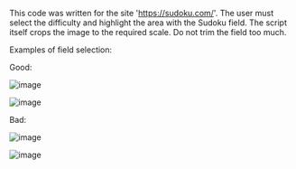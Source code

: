 This code was written for the site 'https://sudoku.com/'. The user must select the difficulty and highlight the area with the Sudoku field. The script itself crops the image to the required scale. Do not trim the field too much.

Examples of field selection:

Good:


![image](https://github.com/user-attachments/assets/1003d9b9-84f6-4eea-85b1-0c8abb54b4bf)


![image](https://github.com/user-attachments/assets/2ee749cf-ae6e-4729-8443-9be68b1e0e8b)


Bad:


![image](https://github.com/user-attachments/assets/ef1e1d3c-6776-4828-9de6-24b9ec4a6045)


![image](https://github.com/user-attachments/assets/8bb9416c-d8c8-4033-9c16-79873714a8fb)
